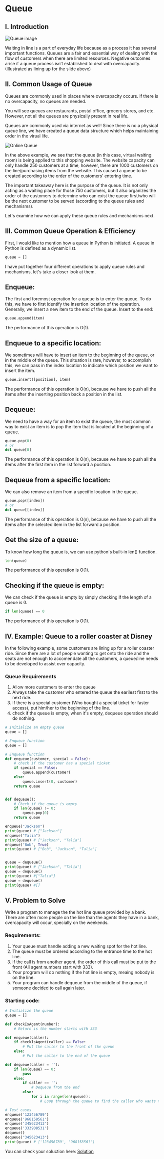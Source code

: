 # Queue

## I. Introduction

![Queue image](./images/queue-illustration.webp)

Waiting in line is a part of everyday life because as a process it has several important functions. Queues are a fair and essential way of dealing with the flow of customers when there are limited resources. Negative outcomes arise if a queue process isn’t established to deal with overcapacity. (Illustrated as lining up for the slide above)

## II. Common Usage of Queue

Queues are commonly used in places where overcapacity occurs. If there is no overcapacity, no queues are needed.

You will see queues are restaurants, postal office, grocery stores, and etc. However, not all the queues are physically present in real life.

Queues are commonly used via internet as well! Since there is no a physical queue line, we have created a queue data structure which helps maintaining order in the virual life.

![Online Queue](./images/online-queue.jpeg)

In the above example, we see that the queue (in this case, virtual waiting room) is being applied to this shopping website. The website capacity can only handle 250 customers at a time, however, there are 1000 customers on the line/purchasing items from the website. This caused a queue to be created according to the order of the customers' entering time.

The important takeaway here is the purpose of the queue. It is not only acting as a waiting place for those 750 customers, but it also organizes the order of the customers to determine who can exist the queue first/who will be the next customer to be served (according to the queue rules and mechanisms).

Let's examine how we can apply these queue rules and mechanisms next.

## III. Common Queue Operation & Efficiency

First, I would like to mention how a queue in Python is initiated.
A queue in Python is defined as a dynamic list.

```python
queue = []
```

I have put together four different operations to apply queue rules and mechanisms, let's take a closer look at them.

## Enqueue:

The first and foremost operation for a queue is to enter the queue. To do this, we have to first identify the insertion location of the operation. Generally, we insert a new item to the end of the queue.
Insert to the end:

```python
queue.append(item)
```

The performance of this operation is O(1).

## Enqueue to a specific location:

We sometimes will have to insert an item to the beginning of the queue, or in the middle of the queue. This situation is rare, however, to accomplish this, we can pass in the index location to indicate which position we want to insert the item.

```python
queue.insert([position], item)
```

The performance of this operation is O(n), because we have to push all the items after the inserting position back a position in the list.

## Dequeue:

We need to have a way for an item to exist the queue, the most common way to exist an item is to pop the item that is located at the beginning of a queue.

```python
queue.pop(0)
# or
del queue[0]
```

The performance of this operation is O(n), because we have to push all the items after the first item in the list forward a position.

## Dequeue from a specific location:

We can also remove an item from a specific location in the queue.

```python
queue.pop([index])
# or
del queue[[index]]
```

The performance of this operation is O(n), because we have to push all the items after the selected item in the list forward a position.

## Get the size of a queue:

To know how long the queue is, we can use python's built-in len() function.

```python
len(queue)
```

The performance of this operation is O(1).

## Checking if the queue is empty:

We can check if the queue is empty by simply checking if the length of a queue is 0.

```python
if len(queue) == 0
```

The performance of this operation is O(1).

## IV. Example: Queue to a roller coaster at Disney

In the following example, some customers are lining up for a roller coaster ride. Since there are a lot of people wanting to get onto the ride and the seats are not enough to accomendate all the customers, a queue/line needs to be developed to assist over capacity.

### Queue Requirements

1. Allow more customers to enter the queue
2. Always take the customer who entered the queue the earilest first to the next ride.
3. If there is a special customer (Who bought a special ticket for faster access), put him/her to the beginning of the line.
4. check if the queue is empty, when it's empty, dequeue operation should do nothing.

```python
# Initialize an empty queue
queue = []

# Enqueue function
queue = []

# Enqueue function
def enqueue(customer, special = False):
    # check if the customer has a special ticket
    if special == False:
        queue.append(customer)
    else:
        queue.insert(0, customer)
    return queue


def dequeue():
    # Check if the queue is empty
    if len(queue) != 0:
        queue.pop(0)
    return queue

enqueue("Jackson")
print(queue) # ["Jackson"]
enqueue("Talia")
print(queue) # ["Jackson", "Talia"]
enqueue("Bob", True)
print(queue) # ["Bob", "Jackson", "Talia"]


queue = dequeue()
print(queue) # ["Jackson", "Talia"]
queue = dequeue()
print(queue) #["Talia"]
queue = dequeue()
print(queue) #[]
```

## V. Problem to Solve

Write a program to manage the the hot line queue provided by a bank. There are often more people on the line than the agents they have in a bank, overcapacity will occur, specially on the weekends.

### Requirements:

1. Your queue must handle adding a new waiting spot for the hot line.
2. The queue must be ordered according to the entrance time to the hot line.
3. If the call is from another agent, the order of this call must be put to the front (All agent numbers start with 333).
4. Your program will do nothing if the hot line is empty, meaing nobody is on the line.
5. Your program can handle dequeue from the middle of the queue, if someone decided to call again later.

### Starting code:

```python
# Initialize the queue
queue = []

def checkIsAgent(number):
    # Return is the number starts with 333

def enqueue(caller):
    if checkIsAgent(caller) == False:
        # Put the caller to the front of the queue
    else:
        # Put the caller to the end of the queue

def dequeue(caller = ''):
    if len(queue) == 0:
        pass
    else:
        if caller == '':
            # Dequeue from the end
        else:
            for i in range(len(queue)):
                # Loop through the queue to find the caller who wants to exist the queue.

# Test cases
enqueue('123456789')
enqueue('968158561')
enqueue('345623413')
enqueue('333908531')
dequeue()
dequeue("345623413")
print(queue) # ['123456789', '968158561']
```

You can check your soluction here: [Solution](./1-queue-solution.py)

